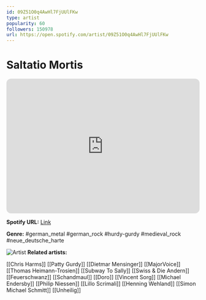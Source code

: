 ```yaml
---
id: 09Z51O0q4AwHl7FjUUlFKw
type: artist
popularity: 60
followers: 150978
url: https://open.spotify.com/artist/09Z51O0q4AwHl7FjUUlFKw
---
```

# Saltatio Mortis

<iframe style="border-radius:12px" src="https://open.spotify.com/embed/artist/09Z51O0q4AwHl7FjUUlFKw" width="100%" height="352" frameBorder="0" allowfullscreen="" allow="autoplay; clipboard-write; encrypted-media; fullscreen; picture-in-picture" loading="lazy"></iframe>

**Spotify URL:** [Link](https://open.spotify.com/artist/09Z51O0q4AwHl7FjUUlFKw)

**Genre:**  #german_metal #german_rock #hurdy-gurdy #medieval_rock #neue_deutsche_harte

![Artist](https://i.scdn.co/image/ab6761610000e5ebae7db5edc6cb7e2f9a0dc089)
**Related artists:**

[[Chris Harms]]
[[Patty Gurdy]]
[[Dietmar Mensinger]]
[[MajorVoice]]
[[Thomas Heimann-Trosien]]
[[Subway To Sally]]
[[Swiss & Die Andern]]
[[Feuerschwanz]]
[[Schandmaul]]
[[Doro]]
[[Vincent Sorg]]
[[Michael Endersby]]
[[Philip Niessen]]
[[Lillo Scrimali]]
[[Henning Wehland]]
[[Simon Michael Schmitt]]
[[Unheilig]]
